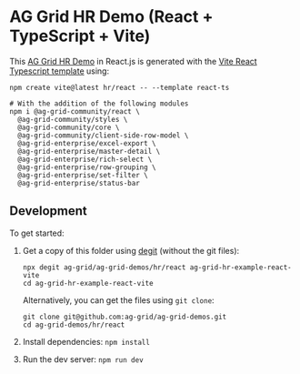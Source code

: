 # AG Grid HR Demo (React + TypeScript + Vite)

This [AG Grid HR Demo](https://ag-grid.com/example-hr/) in React.js is generated with the [Vite React Typescript template](https://vitejs.dev/guide/) using:

```
npm create vite@latest hr/react -- --template react-ts

# With the addition of the following modules
npm i @ag-grid-community/react \
  @ag-grid-community/styles \
  @ag-grid-community/core \
  @ag-grid-community/client-side-row-model \
  @ag-grid-enterprise/excel-export \
  @ag-grid-enterprise/master-detail \
  @ag-grid-enterprise/rich-select \
  @ag-grid-enterprise/row-grouping \
  @ag-grid-enterprise/set-filter \
  @ag-grid-enterprise/status-bar
```

## Development

To get started:

1. Get a copy of this folder using [degit](https://github.com/Rich-Harris/degit) (without the git files):

   ```
   npx degit ag-grid/ag-grid-demos/hr/react ag-grid-hr-example-react-vite
   cd ag-grid-hr-example-react-vite
   ```

   Alternatively, you can get the files using `git clone`:

   ```
   git clone git@github.com:ag-grid/ag-grid-demos.git
   cd ag-grid-demos/hr/react
   ```

2. Install dependencies: `npm install`
3. Run the dev server: `npm run dev`
